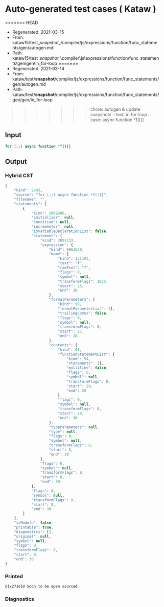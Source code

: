 # Auto-generated test cases ( Kataw )
<<<<<<< HEAD
- Regenerated: 2021-03-15
- From: kataw15/test\__snapshot__/compiler/js/expressions/function/func_statements/gen/autogen.md
- Path: kataw15/test\__snapshot__\compiler\js\expressions\function\func_statements\gen\gen\in_for-loop
=======
- Regenerated: 2021-03-14
- From: kataw/test/__snapshot__/compiler/js/expressions/function/func_statements/gen/autogen.md
- Path: kataw/test/__snapshot__/compiler/js/expressions/function/func_statements/gen/gen/in_for-loop
>>>>>>> chore: autogen & update snapshots
> :: test: in for-loop
> :: case: async function *f(){}
## Input

`````js
for (;;) async function *f(){}
`````

## Output

### Hybrid CST

```javascript
{
    "kind": 2243,
    "source": "for (;;) async function *f(){}",
    "filename": "",
    "statements": [
        {
            "kind": 2099288,
            "initializer": null,
            "condition": null,
            "incrementor": null,
            "isVariableDeclarationList": false,
            "statement": {
                "kind": 2097233,
                "expression": {
                    "kind": 9963540,
                    "name": {
                        "kind": 131102,
                        "text": "f",
                        "rawText": "f",
                        "flags": 0,
                        "symbol": null,
                        "transformFlags": 1025,
                        "start": 25,
                        "end": 26
                    },
                    "formalParameters": {
                        "kind": 90,
                        "formalParameterList": [],
                        "trailingComma": false,
                        "flags": 0,
                        "symbol": null,
                        "transformFlags": 0,
                        "start": 27,
                        "end": 28
                    },
                    "contents": {
                        "kind": 91,
                        "functionStatementList": {
                            "kind": 94,
                            "statements": [],
                            "multiline": false,
                            "flags": 0,
                            "symbol": null,
                            "transformFlags": 0,
                            "start": 29,
                            "end": 29
                        },
                        "flags": 0,
                        "symbol": null,
                        "transformFlags": 0,
                        "start": 28,
                        "end": 30
                    },
                    "typeParameters": null,
                    "type": null,
                    "flags": 0,
                    "symbol": null,
                    "transformFlags": 8,
                    "start": 8,
                    "end": 30
                },
                "flags": 0,
                "symbol": null,
                "transformFlags": 0,
                "start": 8,
                "end": 30
            },
            "flags": 0,
            "symbol": null,
            "transformFlags": 0,
            "start": 0,
            "end": 30
        }
    ],
    "isModule": false,
    "printable": true,
    "diagnostics": [],
    "original": null,
    "symbol": null,
    "flags": 0,
    "transformFlags": 0,
    "start": 0,
    "end": 30
}
```

### Printed

```javascript
@{x2716}@ Soon to be open sourced
```

### Diagnostics

```javascript

```

